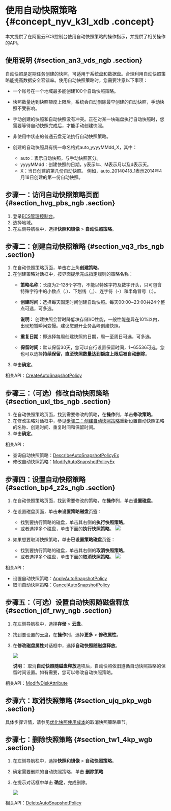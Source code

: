 # 使用自动快照策略 {#concept_nyv_k3l_xdb .concept}

本文提供了在阿里云ECS控制台使用自动快照策略的操作指示，并提供了相关操作的API。

## 使用说明 {#section_an3_vds_ngb .section}

自动快照是定期任务创建的快照，可适用于系统盘和数据盘。合理利用自动快照策略能提高数据安全容错率。使用自动快照策略时，您需要注意以下事项：

-   一个账号在一个地域最多能创建100个自动快照策略。
-   快照数量达到快照额度上限后，系统会自动删除最早创建的自动快照，手动快照不受影响。
-   手动创建的快照和自动快照没有冲突。正在对某一块磁盘执行自动快照时，您需要等待自动快照完成后，才能手动创建快照。
-   非使用中状态的普通云盘无法执行自动快照策略。
-   创建的自动快照具有统一命名格式auto\_yyyyMMdd\_X，其中：

    -   auto：表示自动快照，与手动快照区分。
    -   yyyyMMdd：创建快照的日期，y表示年、M表示月以及d表示天。
    -   X：当日创建的第几份自动快照。
    例如，auto\_20140418\_1表示2014年4月18日创建的第一份自动快照。


## 步骤一：访问自动快照策略页面 {#section_hvg_pbs_ngb .section}

1.  登录[ECS管理控制台](https://ecs.console.aliyun.com/#/home)。
2.  选择地域。
3.  在左侧导航栏中，选择**快照和镜像** \> **自动快照策略**。

## 步骤二：创建自动快照策略 {#section_vq3_rbs_ngb .section}

1.  在自动快照策略页面，单击右上角**创建策略**。
2.  在创建策略对话框中，按界面提示完成指定规则的策略名称：
    -   **策略名称**：长度为2-128个字符，不能以特殊字符及数字开头，只可包含特殊字符中的小数点（.）、下划线（\_）、连字符（-）和半角冒号（:）。
    -   **创建时间**：选择每天固定时间创建自动快照。每天00:00~23:00共24个整点可选，可多选。

        **说明：** 创建快照会暂时降低块存储I/O性能，一般性能差异在10%以内，出现短暂瞬间变慢。建议您避开业务高峰创建快照。

    -   **重复日期**：即选择每周创建快照的日期，周一至周日可选，可多选。
    -   **保留时间**：默认保留30天，您可以自行设置保留时间，1~65536可选。您也可以选择**持续保留，直至快照数量达到额度上限后被自动删除**。
3.  单击**确定**。

相关API：[CreateAutoSnapshotPolicy](../../../../../cn.zh-CN/API参考/快照/CreateAutoSnapshotPolicy.md#)

## 步骤三：（可选）修改自动快照策略 {#section_uxl_tbs_ngb .section}

1.  在自动快照策略页面，找到需要修改的策略，在**操作**列，单击**修改策略**。
2.  在修改策略对话框中，参见[步骤二：创建自动快照策略](#section_uxl_tbs_ngb)重新设置自动快照策略的名称、创建时间、重复时间和保留时间。
3.  单击**确定**。

相关API：

-   查询自动快照策略：[DescribeAutoSnapshotPolicyEx](../../../../../cn.zh-CN/API参考/快照/DescribeAutoSnapshotPolicyEX.md#)
-   修改自动快照策略：[ModifyAutoSnapshotPolicyEx](../../../../../cn.zh-CN/API参考/快照/ModifyAutoSnapshotPolicyEx.md#)

## 步骤四：设置自动快照策略 {#section_bp4_z2s_ngb .section}

1.  在自动快照策略页面，找到需要修改的策略，在**操作**列，单击**设置磁盘**。
2.  在设置磁盘页面，单击**未设置策略磁盘**页签：

    -   找到要执行策略的磁盘，单击其右侧的**执行快照策略**。
    -   或者选择多个磁盘，单击下面的**执行快照策略**。
    ![](http://static-aliyun-doc.oss-cn-hangzhou.aliyuncs.com/assets/img/103330/155090631339412_zh-CN.png)

3.  如果想要取消快照策略，单击**已设置策略磁盘**页签：

    -   找到要执行策略的磁盘，单击其右侧的**取消快照策略**。
    -   或者选择多个磁盘，单击下面的**取消快照策略**。
    ![](http://static-aliyun-doc.oss-cn-hangzhou.aliyuncs.com/assets/img/103330/155090631339411_zh-CN.png)


相关API：

-   设置自动快照策略：[ApplyAutoSnapshotPolicy](../../../../../cn.zh-CN/API参考/快照/ApplyAutoSnapshotPolicy.md#)
-   取消自动快照策略：[CancelAutoSnapshotPolicy](../../../../../cn.zh-CN/API参考/快照/CancelAutoSnapshotPolicy.md#)

## 步骤五：（可选）设置自动快照随磁盘释放 {#section_jdf_rwy_ngb .section}

1.  在左侧导航栏中，选择**存储** \> **云盘**。
2.  找到要设置的云盘，在**操作**列，选择**更多** \> **修改属性**。
3.  在**修改磁盘属性**对话框中，选择**自动快照随磁盘释放**。

    ![](http://static-aliyun-doc.oss-cn-hangzhou.aliyuncs.com/assets/img/103330/155090631339410_zh-CN.png)

    **说明：** 取消**自动快照随磁盘释放**选项后，自动快照依旧遵循自动快照策略的保留时间设置。如有需要，您可以修改自动快照策略。


相关API：[ModifyDiskAttribute](../../../../../cn.zh-CN/API参考/磁盘/ModifyDiskAttribute.md#)

## 步骤六：取消快照策略 {#section_ujq_pkp_wgb .section}

具体步骤详情，请参见[优化快照使用成本](cn.zh-CN/快照/使用快照/优化快照使用成本.md#section_ws4_mql_xdb)的取消快照策略章节。

## 步骤七：删除快照策略 {#section_tw1_4kp_wgb .section}

1.  在左侧导航栏中，选择**快照和镜像** \> **自动快照策略**。
2.  确定需要删除的自动快照策略，单击 **删除策略**
3.  在提示对话框中单击 **确定**，完成删除。

    ![](http://static-aliyun-doc.oss-cn-hangzhou.aliyuncs.com/assets/img/103330/155090631339409_zh-CN.png)


相关API：[DeleteAutoSnapshotPolicy](../../../../../cn.zh-CN/API参考/快照/DeleteAutoSnapshotPolicy.md#)

